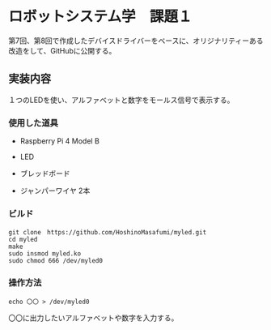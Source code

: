 # ロボットシステム学　課題１

第7回、第8回で作成したデバイスドライバーをベースに、オリジナリティーある改造をして、GitHubに公開する。

## 実装内容

１つのLEDを使い、アルファベットと数字をモールス信号で表示する。

### 使用した道具

- Raspberry Pi 4 Model B

- LED

- ブレッドボード

- ジャンパーワイヤ 2本

### ビルド

```
git clone　https://github.com/HoshinoMasafumi/myled.git
cd myled
make
sudo insmod myled.ko
sudo chmod 666 /dev/myled0
```

### 操作方法

```
echo 〇〇 > /dev/myled0
```

〇〇に出力したいアルファベットや数字を入力する。

